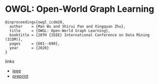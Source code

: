 # OWGL: Open-World Graph Learning

```
@inproceedings{owgl_icdm20,
  author    = {Man Wu and Shirui Pan and Xingquan Zhu},
  title     = {OWGL: Open-World Graph Learning},
  booktitle = {20TH {IEEE} International Conference on Data Mining (ICDM)},
  pages     = {681--690},
  year      = {2020}
}
```

links
- [ieee](https://ieeexplore.ieee.org/document/9338284)
- [preprint](https://shiruipan.github.io/publication/icdm-20-wu/icdm-20-wu.pdf)
